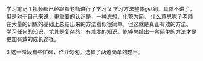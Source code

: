学习笔记
1 视频都已经跟着老师进行了学习
2 学习方法整体get到。具体不讲了，但是对于自己来说，更重要的认识是，一种思想，化繁为简。
什么意思呢？老师在大量的训练的基础上总结出来的方法看似很简单，但这就是真正有效的方法。
学习任何的知识，尤其是复杂的，有难度的知识。能够总结出一套简单的方法才是更加有效的成长途径。

3 这一阶段有些忙碌，作业匆匆。选择了两道简单的题目。